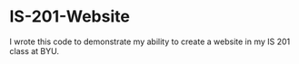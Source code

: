 # IS-201-Website
I wrote this code to demonstrate my ability to create a website in my IS 201 class at BYU.
